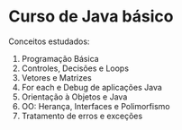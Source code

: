 # Curso de Java básico
 Conceitos estudados:

1. Programação Básica
2. Controles, Decisões e Loops
3. Vetores e Matrizes
4. For each e Debug de aplicações Java
5. Orientação à Objetos e Java
6. OO: Herança, Interfaces e Polimorfismo
7. Tratamento de erros e exceções 

